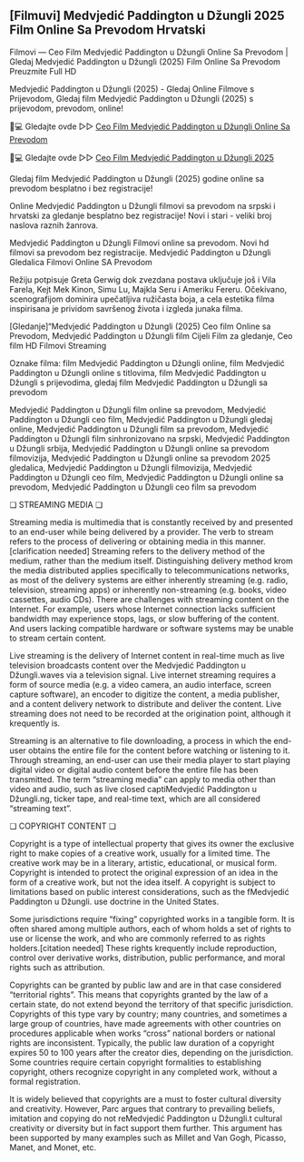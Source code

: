 ## [Filmuvi] Medvjedić Paddington u Džungli 2025 Film Online Sa Prevodom Hrvatski

Filmovi — Ceo Film Medvjedić Paddington u Džungli Online Sa Prevodom | Gledaj Medvjedić Paddington u Džungli (2025) Film Online Sa Prevodom Preuzmite Full HD

Medvjedić Paddington u Džungli (2025) - Gledaj Online Filmove s Prijevodom, Gledaj film Medvjedić Paddington u Džungli (2025) s prijevodom, prevodom, online!

📱💻 Gledajte ovde ▷▷ [Ceo Film Medvjedić Paddington u Džungli Online Sa Prevodom](https://t.co/936ivrWAXY)

📱💻 Gledajte ovde ▷▷ [Ceo Film Medvjedić Paddington u Džungli 2025](https://t.co/936ivrWAXY)

Gledaj film Medvjedić Paddington u Džungli (2025) godine online sa prevodom besplatno i bez registracije!

Online Medvjedić Paddington u Džungli filmovi sa prevodom na srpski i hrvatski za gledanje besplatno bez registracije! Novi i stari - veliki broj naslova raznih žanrova.

Medvjedić Paddington u Džungli Filmovi online sa prevodom. Novi hd filmovi sa prevodom bez registracije. Medvjedić Paddington u Džungli Gledalica Filmovi Online SA Prevodom

Režiju potpisuje Greta Gerwig dok zvezdana postava uključuje još i Vila Farela, Kejt Mek Kinon, Simu Lu, Majkla Seru i Ameriku Fereru. Očekivano, scenografijom dominira upečatljiva ružičasta boja, a cela estetika filma inspirisana je prividom savršenog života i izgleda junaka filma.

[Gledanje]“Medvjedić Paddington u Džungli (2025) Ceo film Online sa Prevodom, Medvjedić Paddington u Džungli film Cijeli Film za gledanje, Ceo film HD Filmovi Streaming

Oznake filma: film Medvjedić Paddington u Džungli online, film Medvjedić Paddington u Džungli online s titlovima, film Medvjedić Paddington u Džungli s prijevodima, gledaj film Medvjedić Paddington u Džungli sa prevodom

Medvjedić Paddington u Džungli film online sa prevodom, Medvjedić Paddington u Džungli ceo film, Medvjedić Paddington u Džungli gledaj online, Medvjedić Paddington u Džungli film sa prevodom, Medvjedić Paddington u Džungli film sinhronizovano na srpski, Medvjedić Paddington u Džungli srbija, Medvjedić Paddington u Džungli online sa prevodom filmovizija, Medvjedić Paddington u Džungli online sa prevodom 2025 gledalica, Medvjedić Paddington u Džungli filmovizija, Medvjedić Paddington u Džungli ceo film, Medvjedić Paddington u Džungli online sa prevodom, Medvjedić Paddington u Džungli ceo film sa prevodom

❏ STREAMING MEDIA ❏

Streaming media is multimedia that is constantly received by and presented to an end-user while being delivered by a provider. The verb to stream refers to the process of delivering or obtaining media in this manner.[clarification needed] Streaming refers to the delivery method of the medium, rather than the medium itself. Distinguishing delivery method krom the media distributed applies specifically to telecommunications networks, as most of the delivery systems are either inherently streaming (e.g. radio, television, streaming apps) or inherently non-streaming (e.g. books, video cassettes, audio CDs). There are challenges with streaming content on the Internet. For example, users whose Internet connection lacks sufficient bandwidth may experience stops, lags, or slow buffering of the content. And users lacking compatible hardware or software systems may be unable to stream certain content.

Live streaming is the delivery of Internet content in real-time much as live television broadcasts content over the Medvjedić Paddington u Džungli.waves via a television signal. Live internet streaming requires a form of source media (e.g. a video camera, an audio interface, screen capture software), an encoder to digitize the content, a media publisher, and a content delivery network to distribute and deliver the content. Live streaming does not need to be recorded at the origination point, although it krequently is.

Streaming is an alternative to file downloading, a process in which the end-user obtains the entire file for the content before watching or listening to it. Through streaming, an end-user can use their media player to start playing digital video or digital audio content before the entire file has been transmitted. The term “streaming media” can apply to media other than video and audio, such as live closed captiMedvjedić Paddington u Džungli.ng, ticker tape, and real-time text, which are all considered “streaming text”.

❏ COPYRIGHT CONTENT ❏

Copyright is a type of intellectual property that gives its owner the exclusive right to make copies of a creative work, usually for a limited time. The creative work may be in a literary, artistic, educational, or musical form. Copyright is intended to protect the original expression of an idea in the form of a creative work, but not the idea itself. A copyright is subject to limitations based on public interest considerations, such as the fMedvjedić Paddington u Džungli. use doctrine in the United States.

Some jurisdictions require “fixing” copyrighted works in a tangible form. It is often shared among multiple authors, each of whom holds a set of rights to use or license the work, and who are commonly referred to as rights holders.[citation needed] These rights krequently include reproduction, control over derivative works, distribution, public performance, and moral rights such as attribution.

Copyrights can be granted by public law and are in that case considered “territorial rights”. This means that copyrights granted by the law of a certain state, do not extend beyond the territory of that specific jurisdiction. Copyrights of this type vary by country; many countries, and sometimes a large group of countries, have made agreements with other countries on procedures applicable when works “cross” national borders or national rights are inconsistent. Typically, the public law duration of a copyright expires 50 to 100 years after the creator dies, depending on the jurisdiction. Some countries require certain copyright formalities to establishing copyright, others recognize copyright in any completed work, without a formal registration.

It is widely believed that copyrights are a must to foster cultural diversity and creativity. However, Parc argues that contrary to prevailing beliefs, imitation and copying do not reMedvjedić Paddington u Džungli.t cultural creativity or diversity but in fact support them further. This argument has been supported by many examples such as Millet and Van Gogh, Picasso, Manet, and Monet, etc.
